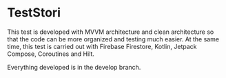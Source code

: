 # TestStori

This test is developed with MVVM architecture and clean architecture so that the code can be more organized and testing much easier. At the same time, this test is carried out with Firebase Firestore, Kotlin, Jetpack Compose, Coroutines and Hilt.

Everything developed is in the develop branch.
